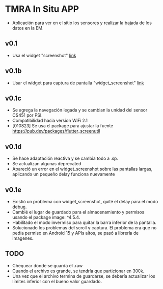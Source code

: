 # TMRA In Situ APP
- Aplicación para ver en el sitio los sensores y realizar la bajada de los datos en la EM.
## v0.1
- Usa el widget "screenshot"  [link](https://pub.dev/packages/screenshot)
## v0.1b
- Usar el widget para captura de pantalla "widget_screenshot" [link](https://pub.dev/packages/widget_screenshot)
## v0.1c
- Se agrega la navegación legada y se cambian la unidad del sensor CS451 por PSI.
- Compatibilidad hacia version WiFi 2.1
- [010823] Se usa el package para ajustar la fuente https://pub.dev/packages/flutter_screenutil
## v0.1d
- Se hace adaptación reactiva y se cambia todo a .sp. 
- Se actualizan algunas deprecated
- Apareció un error en el widget_screenshot sobre las pantallas largas, aplicando un pequeño delay funciona nuevamente
## v0.1e
- Existió un problema con widget_screenshot, quité el delay para el modo debug.
- Cambié el lugar de guardado para el almacenamiento y permisos usando el package image: ^4.5.4.
- Habilitado el modo invermiso para quitar la barra inferior de la pantalla.
- Solucionado los problemas del scroll y captura. El problema era que no pedía permiso en Android 15 y APIs altos, se pasó a librería de imagenes.

## TODO
- Chequear donde se guarda el .raw
- Cuando el archivo es grande, se tendría que particionar en 300k.
- Una vez que el archivo termina de guardarse, se debería actualizar los límites inferior con el bueno valor guardado.